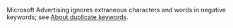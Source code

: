 Microsoft Advertising ignores extraneous characters and words in negative keywords; see [About duplicate keywords](../hlp_BA_CONC_Normalization.md).


